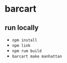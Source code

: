 # barcart

## run locally
* `npm install`
* `npm link`
* `npm rum build`
* `barcart make manhattan`

